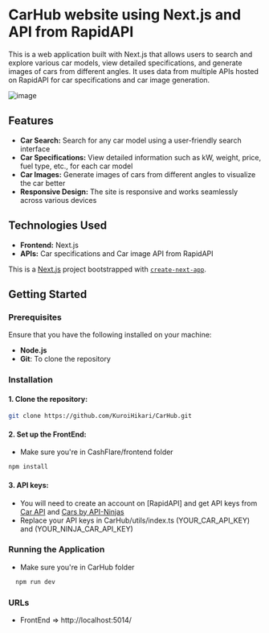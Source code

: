 # CarHub website using Next.js and API from RapidAPI

This is a web application built with Next.js that allows users to search and explore various car models, view detailed specifications, and generate images of cars from different angles. It uses data from multiple APIs hosted on RapidAPI for car specifications and car image generation.

![image](https://github.com/user-attachments/assets/c05e5257-f7e8-4133-b77f-f31a2d401552)

## Features
- **Car Search:** Search for any car model using a user-friendly search interface
- **Car Specifications:** View detailed information such as kW, weight, price, fuel type, etc., for each car model
- **Car Images:** Generate images of cars from different angles to visualize the car better
- **Responsive Design:** The site is responsive and works seamlessly across various devices

## Technologies Used
- **Frontend:** Next.js
- **APIs:** Car specifications and Car image API from RapidAPI

This is a [Next.js](https://nextjs.org/) project bootstrapped with [`create-next-app`](https://github.com/vercel/next.js/tree/canary/packages/create-next-app).

## Getting Started

### Prerequisites

Ensure that you have the following installed on your machine:
- **Node.js**
- **Git**: To clone the repository

### Installation
#### 1. Clone the repository:
```bash
git clone https://github.com/KuroiHikari/CarHub.git
```

#### 2. Set up the FrontEnd:
- Make sure you're in CashFlare/frontend folder
```bash
npm install
```

#### 3. API keys:
- You will need to create an account on [RapidAPI] and get API keys from [Car API](https://rapidapi.com/carapi/api/car-api2) and [Cars by API-Ninjas](https://rapidapi.com/apininjas/api/cars-by-api-ninjas)
- Replace your API keys in CarHub/utils/index.ts (YOUR_CAR_API_KEY) and (YOUR_NINJA_CAR_API_KEY)

### Running the Application
- Make sure you're in CarHub folder
``` bash
  npm run dev
```

### URLs
- FrontEnd => http://localhost:5014/
